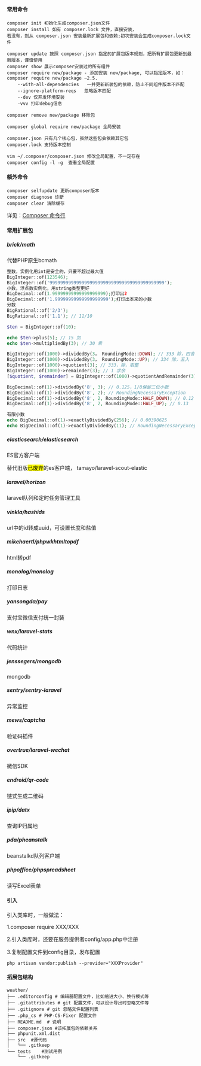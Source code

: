 #### 常用命令

```shell
composer init 初始化生成composer.json文件
composer install 如有 composer.lock 文件，直接安装，
若没有，则从 composer.json 安装最新扩展包和依赖;初次安装会生成composer.lock文件

composer update 按照 composer.json 指定的扩展包版本规则，把所有扩展包更新到最新版本，谨慎使用
composer show 展示composer安装过的所有组件
composer require new/package - 添加安装 new/package, 可以指定版本，如： composer require new/package ~2.5.
    --with-all-dependencies   一并更新新装包的依赖，防止不同组件版本不匹配
    --ignore-platform-reqs   忽略版本匹配
    --dev 仅开发环境安装
    -vvv 打印debug信息

composer remove new/package 移除包

composer global require new/package 全局安装

composer.json 只有几个核心包，虽然这些包会依赖其它包
composer.lock 支持版本控制

vim ~/.composer/composer.json 修改全局配置，不一定存在
composer config -l -g  查看全局配置

```

#### 额外命令

```shell
composer selfupdate 更新composer版本
composer diagnose 诊断
composer clear 清除缓存
```

详见：[Composer 命令行](https://docs.phpcomposer.com/03-cli.html)

#### 常用扩展包

##### brick/math

代替PHP原生bcmath

```php
整数，实例化用int是安全的，只要不超过最大值
BigInteger::of(123546);
BigInteger::of('9999999999999999999999999999999999999999999');
小数，浮点数实例化，用string类型更好
BigDecimal::of(1.99999999999999999999);打印出2
BigDecimal::of('1.99999999999999999999');打印出本来的小数
分数
BigRational::of('2/3');
BigRational::of('1.1'); // 11/10

$ten = BigInteger::of(10);

echo $ten->plus(5); // 15 加
echo $ten->multipliedBy(3); // 30 乘

BigInteger::of(1000)->dividedBy(3， RoundingMode::DOWN); // 333 除，四舍
BigInteger::of(1000)->dividedBy(3， RoundingMode::UP); // 334 除，五入
BigInteger::of(1000)->quotient(3); // 333，除，取整
BigInteger::of(1000)->remainder(3); // 1 求余
[$quotient, $remainder] = BigInteger::of(1000)->quotientAndRemainder(3);// 取整数加小数

BigDecimal::of(1)->dividedBy('8', 3); // 0.125，1/8保留三位小数
BigDecimal::of(1)->dividedBy('8', 2); // RoundingNecessaryException
BigDecimal::of(1)->dividedBy('8', 2, RoundingMode::HALF_DOWN); // 0.12
BigDecimal::of(1)->dividedBy('8', 2, RoundingMode::HALF_UP); // 0.13

有限小数
echo BigDecimal::of(1)->exactlyDividedBy(256); // 0.00390625
echo BigDecimal::of(1)->exactlyDividedBy(11); // RoundingNecessaryException
```

##### **elasticsearch/elasticsearch**

ES官方客户端

替代旧版<mark>已废弃</mark>的es客户端， tamayo/laravel-scout-elastic

##### **laravel/horizon**

laravel队列和定时任务管理工具

##### **vinkla/hashids**

url中的id转成uuid，可设置长度和盐值

##### **mikehaertl/phpwkhtmltopdf**

html转pdf

##### **monolog/monolog** 

打印日志

##### **yansongda/pay**

支付宝微信支付统一封装

##### **wnx/laravel-stats**

代码统计

##### **jenssegers/mongodb**

mongodb

##### **sentry/sentry-laravel**

异常监控

##### **mews/captcha**

验证码插件

##### **overtrue/laravel-wechat**

微信SDK

##### **endroid/qr-code**

链式生成二维码

##### **ipip/datx**

查询IP归属地

##### ~~**pda/pheanstalk**~~

beanstalkd队列客户端

##### **phpoffice/phpspreadsheet**

读写Excel表单

#### **引入**

引入类库时，一般做法：

1.composer require XXX/XXX

2.引入类库时，还要在服务提供者config/app.php中注册

3.复制配置文件到config目录，发布配置

```shell
php artisan vendor:publish --provider="XXXProvider"
```

#### 拓展包结构

```
weather/
├── .editorconfig # 编辑器配置文件，比如缩进大小、换行模式等
├── .gitattributes # git 配置文件，可以设计导出时忽略文件等
├── .gitignore # git 忽略文件配置列表
├── .php_cs # PHP-CS-Fixer 配置文件
├── README.md  # 说明
├── composer.json #该拓展包的依赖关系
├── phpunit.xml.dist
├── src  #源代码
│   └── .gitkeep
└── tests    #测试用例
    └── .gitkeep

```

